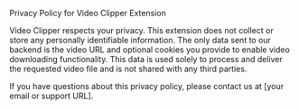 Privacy Policy for Video Clipper Extension

Video Clipper respects your privacy. 
This extension does not collect or store any personally identifiable information. 
The only data sent to our backend is the video URL and optional cookies you provide to enable video downloading functionality. 
This data is used solely to process and deliver the requested video file and is not shared with any third parties.

If you have questions about this privacy policy, please contact us at [your email or support URL].
